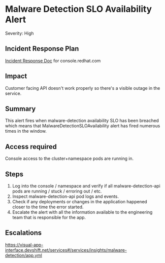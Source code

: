 # Malware Detection SLO Availability Alert
Severity: High

## Incident Response Plan
 [Incident Response Doc](https://docs.google.com/document/d/1AyEQnL4B11w7zXwum8Boty2IipMIxoFw1ri1UZB6xJE) for console.redhat.com

## Impact
Customer facing API doesn't work properly so there's a visible outage in the service.

## Summary
This alert fires when malware-detection availability SLO has been breached which means that MalwareDetectionSLOAvailability alert has fired numerous times in the window.

## Access required
Console access to the cluster+namespace pods are running in.

## Steps
1. Log into the console / namespace and verify if all malware-detection-api pods are running / stuck / erroring out / etc.
2. Inspect malware-detection-api pod logs and events.
3. Check if any deployments or changes in the application happened closer to the time the error started.
4. Escalate the alert with all the information available to the engineering team that is responsible for the app.

## Escalations
https://visual-app-interface.devshift.net/services#/services/insights/malware-detection/app.yml
